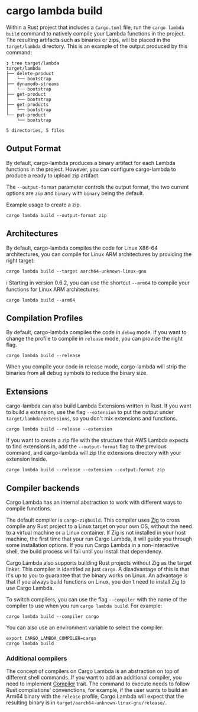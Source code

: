 # cargo lambda build

Within a Rust project that includes a `Cargo.toml` file, run the `cargo lambda build` command to natively compile your Lambda functions in the project.
The resulting artifacts such as binaries or zips, will be placed in the `target/lambda` directory.
This is an example of the output produced by this command:

```
❯ tree target/lambda
target/lambda
├── delete-product
│   └── bootstrap
├── dynamodb-streams
│   └── bootstrap
├── get-product
│   └── bootstrap
├── get-products
│   └── bootstrap
└── put-product
    └── bootstrap

5 directories, 5 files
```

## Output Format

By default, cargo-lambda produces a binary artifact for each Lambda functions in the project.
However, you can configure cargo-lambda to produce a ready to upload zip artifact.

The `--output-format` parameter controls the output format, the two current options are `zip` and `binary` with `binary` being the default.

Example usage to create a zip.

```
cargo lambda build --output-format zip
```

## Architectures

By default, cargo-lambda compiles the code for Linux X86-64 architectures, you can compile for Linux ARM architectures by providing the right target:

```
cargo lambda build --target aarch64-unknown-linux-gnu
```

ℹ️ Starting in version 0.6.2, you can use the shortcut `--arm64` to compile your functions for Linux ARM architectures:

```
cargo lambda build --arm64
```

## Compilation Profiles

By default, cargo-lambda compiles the code in `debug` mode. If you want to change the profile to compile in `release` mode, you can provide the right flag.

```
cargo lambda build --release
```

When you compile your code in release mode, cargo-lambda will strip the binaries from all debug symbols to reduce the binary size.

## Extensions

cargo-lambda can also build Lambda Extensions written in Rust. If you want to build a extension, use the flag `--extension` to put the output under `target/lambda/extensions`, so you don't mix extensions and functions.

```
cargo lambda build --release --extension
```

If you want to create a zip file with the structure that AWS Lambda expects to find extensions in, add the `--output-format` flag to the previous command, and cargo-lambda will zip the extensions directory with your extension inside.

```
cargo lambda build --release --extension --output-format zip
```

## Compiler backends

Cargo Lambda has an internal abstraction to work with different ways to compile functions.

The default compiler is `cargo-zigbuild`. This compiler uses [Zig](https://ziglang.org) to cross compile any Rust project to a Linux target on your own OS, without the need to a virtual machine or a Linux container. If Zig is not installed in your host machine, the first time that your run Cargo Lambda, it will guide you through some installation options. If you run Cargo Lambda in a non-interactive shell, the build process will fail until you install that dependency.

Cargo Lambda also supports building Rust projects without Zig as the target linker. This compiler is identifed as just `cargo`. A disadvantage of this is that it's up to you to guarantee that the binary works on Linux. An advantage is that if you always build functions on Linux, you don't need to install Zig to use Cargo Lambda.

To switch compilers, you can use the flag `--compiler` with the name of the compiler to use when you run `cargo lambda build`. For example:

```
cargo lambda build --compiler cargo
```

You can also use an environment variable to select the compiler:

```
export CARGO_LAMBDA_COMPILER=cargo
cargo lambda build
```

### Additional compilers

The concept of compilers on Cargo Lambda is an abstraction on top of different shell commands. If you want to add an additional compiler, you need to implement [Compiler](https://github.com/cargo-lambda/cargo-lambda/blob/main/crates/cargo-lambda-build/src/compiler/mod.rs#L14) trait. The command to execute needs to follow Rust compilations' convenctions, for example, if the user wants to build an Arm64 binary with the `release` profile, Cargo Lambda will expect that the resulting binary is in `target/aarch64-unknown-linux-gnu/release/`.
